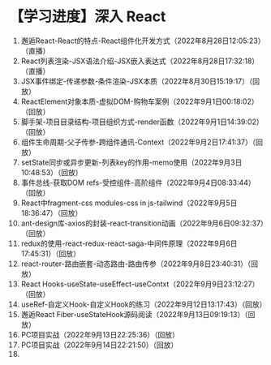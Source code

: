 # 【学习进度】深入 React

1. 邂逅React-React的特点-React组件化开发方式（2022年8月28日12:05:23）（直播）
2. React列表渲染-JSX语法介绍-JSX嵌入表达式（2022年8月28日17:32:18）（直播）
3. JSX事件绑定-传递参数-条件渲染-JSX本质（2022年8月30日15:19:17）（回放）
4. ReactElement对象本质-虚拟DOM-购物车案例（2022年9月1日00:18:02）（回放）
5. 脚手架-项目目录结构-项目组织方式-render函数（2022年9月1日14:39:02）（回放）
6. 组件生命周期-父子传参-跨组件通讯-Context（2022年9月2日17:41:37）（回放）
7. setState同步或异步更新-列表key的作用-memo使用（2022年9月3日10:48:53）（回放）
8. 事件总线-获取DOM refs-受控组件-高阶组件（2022年9月4日08:33:44）（回放）
9. React中fragment-css modules-css in js-tailwind（2022年9月5日18:36:47）（回放）
10. ant-design库-axios的封装-react-transition动画（2022年9月6日09:32:37）（回放）
11. redux的使用-react-redux-react-saga-中间件原理（2022年9月6日17:45:31）（回放）
12. react-router-路由嵌套-动态路由-路由传参（2022年9月8日23:40:31）（回放）
13. React Hooks-useState-useEffect-useContxt（2022年9月9日23:12:27）（回放）
14. useRef-自定义Hook-自定义Hook的练习（2022年9月12日13:17:43）（回放）
15. 邂逅React Fiber-useStateHook源码阅读（2022年9月13日09:19:13）（回放）
16. PC项目实战（2022年9月13日22:25:36）（回放）
17. PC项目实战（2022年9月14日22:21:50）（回放）
18. 

